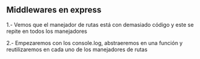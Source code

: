 ## Middlewares en express

1.- Vemos que el manejador de rutas está con demasiado código y este se repite en todos 
los manejadores

2.- Empezaremos con los console.log, abstraeremos en una función y reutilizaremos en cada uno de los manejadores de rutas